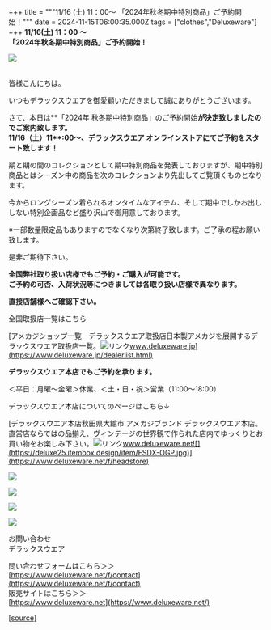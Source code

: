 +++
title = """11/16 (土) 11：00～ 「2024年秋冬期中特別商品」ご予約開始！"""
date = 2024-11-15T06:00:35.000Z
tags = ["clothes","Deluxeware"]
+++
**11/16(土) 11：00 ～  
「2024年秋冬期中特別商品」ご予約開始！**  
  
[![](https://stat.ameba.jp/user_images/20241115/10/deluxeware/f2/c4/j/o0800110015510174933.jpg)](https://stat.ameba.jp/user_images/20241115/10/deluxeware/f2/c4/j/o0800110015510174933.jpg)  
 

皆様こんにちは。

いつもデラックスウエアを御愛顧いただきまして誠にありがとうございます。

  
さて、本日は**「2024年 秋冬期中特別商品」のご予約開始**が決定致しましたのでご案内致します。  
**11/16（土）11****:00～、デラックスウエア オンラインストアにてご予約をスタート致します！**  
  
期と期の間のコレクションとして期中特別商品を発表しておりますが、期中特別商品とはシーズン中の商品を次のコレクションより先出してご覧頂くものとなります。  
  
今からロングシーズン着られるオンタイムなアイテム、そして期中でしかお出ししない特別企画品など盛り沢山で御用意しております。

  
※一部数量限定品もありますのでなくなり次第終了致します。ご了承の程お願い致します。  
  
是非ご期待下さい。

  
  
**全国弊社取り扱い店様でもご予約・ご購入が可能です。**  
**ご予約の可否、入荷状況等につきましては各取り扱い店様で異なります。**

**直接店舗様へご確認下さい。**

全国取扱店一覧はこちら

[アメカジショップ一覧　デラックスウエア取扱店日本製アメカジを展開するデラックスウエア取扱店一覧。![リンク](https://c.stat100.ameba.jp/ameblo/symbols/v3.20.0/svg/gray/editor_link.svg)www.deluxeware.jp](https://www.deluxeware.jp/dealerlist.html)

**デラックスウエア本店でもご予約を承ります。**

＜平日：月曜～金曜＞休業、＜土・日・祝＞営業（11:00～18:00）

デラックスウエア本店についてのページはこちら↓

[デラックスウエア本店秋田県大館市 アメカジブランド デラックスウエア本店。直営店ならではの品揃え、ヴィンテージの世界観で作られた店内でゆっくりとお買い物をお楽しみ下さい。![リンク](https://c.stat100.ameba.jp/ameblo/symbols/v3.20.0/svg/gray/editor_link.svg)www.deluxeware.net![](https://deluxe25.itembox.design/item/FSDX-OGP.jpg)](https://www.deluxeware.net/f/headstore)

[![](https://stat.ameba.jp/user_images/20240315/15/deluxeware/04/7f/j/o0800026015413271803.jpg?caw=800)](https://www.instagram.com/deluxeware/?hl=ja)

[![](https://stat.ameba.jp/user_images/20220415/12/deluxeware/3b/ce/j/o0800026015103175481.jpg?caw=800)](https://www.deluxeware.net/f/headstore)

[![](https://stat.ameba.jp/user_images/20220415/12/deluxeware/d7/c6/j/o0800026015103175487.jpg?caw=800)](https://www.deluxeware.net/)

[![](https://stat.ameba.jp/user_images/20220404/16/deluxeware/1b/ca/j/o0928030015097858073.jpg?caw=800)](https://www.deluxeware.net/f/guide2)

お問い合わせ  
デラックスウエア

問い合わせフォームはこちら＞＞  
[https://www.deluxeware.net/f/contact](https://www.deluxeware.net/f/contact)  
販売サイトはこちら＞＞  
[https://www.deluxeware.net](https://www.deluxeware.net/)

[[source]](https://ameblo.jp/deluxeware/entry-12875001461.html)
